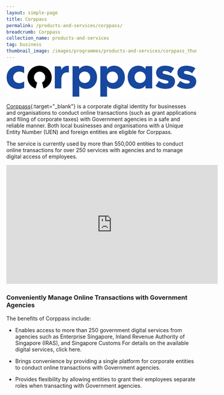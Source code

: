 ```yaml
---
layout: simple-page
title: Corppass
permalink: /products-and-services/corppass/
breadcrumb: Corppass
collection_name: products-and-services
tag: business
thumbnail_image: /images/programmes/products-and-services/corppass_thumbnail_new.jpg
---
```

![Corppass Logo](/images/programmes/products-and-services/corppass_new2.png)

[Corppass](http://www.corppass.gov.sg/){:target="_blank"} is a corporate digital identity for businesses and organisations to conduct online transactions (such as grant applications and filing of corporate taxes) with Government agencies in a safe and reliable manner. Both local businesses and organisations with a Unique Entity Number (UEN) and foreign entities are eligible for Corppass.

The service is currently used by more than 550,000 entities to conduct online transactions for over 250 services with agencies and to manage digital access of employees.

<div class="bp-youtube">
  
<iframe width="560" height="315" src="https://www.youtube.com/embed/0xcHKX_So2o" title="YouTube video player" frameborder="0" allow="accelerometer; autoplay; clipboard-write; encrypted-media; gyroscope; picture-in-picture" allowfullscreen=""></iframe>
  
</div>

### **Conveniently Manage Online Transactions with Government Agencies**

The benefits of Corppass include:

* Enables access to more than 250 government digital services from agencies such as Enterprise Singapore, Inland Revenue Authority of Singapore (IRAS), and Singapore Customs For details on the available digital services, click here.

* Brings convenience by providing a single platform for corporate entities to conduct online transactions with Government agencies.

* Provides flexibility by allowing entities to grant their employees separate roles when transacting with Government agencies.